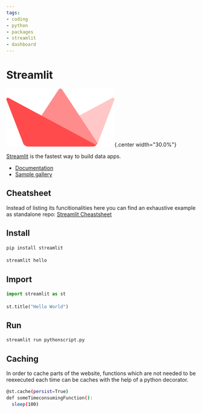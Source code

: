 ```yaml
---
tags:
- coding
- python
- packages
- streamlit
- dashboard
---
```

# Streamlit
![](img/streamlit.svg){.center width="30.0%"}

[Streamlit](https://www.streamlit.io/) is the fastest way to build data apps.

- [Documentation](https://docs.streamlit.io/en/stable/)
- [Sample gallery](https://www.streamlit.io/gallery)

## Cheatsheet

Instead of listing its funcitionalities here you can find an exhaustive example as standalone repo: [Streamlit Cheastsheet](https://github.com/tschinz/streamlit_cheatsheet)

## Install

``` bash
pip install streamlit

streamlit hello
```

## Import

``` python
import streamlit as st

st.title("Hello World")
```

## Run

``` bash
streamlit run pythonscript.py
```

## Caching

In order to cache parts of the website, functions which are not needed to be reexecuted each time can be caches with the help of a python decorator.

``` bash
@st.cache(persist=True)
def someTimeconsumingFunction():
  sleep(100)
```